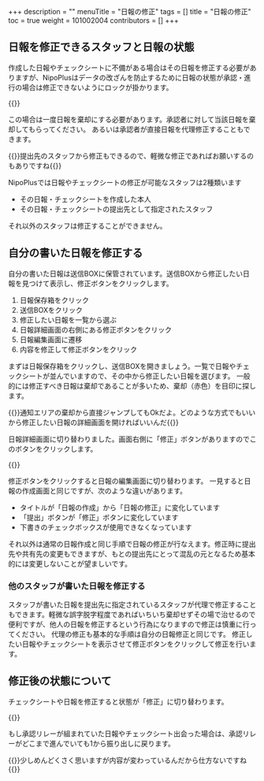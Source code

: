 +++
description = ""
menuTitle = "日報の修正"
tags = []
title = "日報の修正"
toc = true
weight = 101002004
contributors = []
+++

## 日報を修正できるスタッフと日報の状態

作成した日報やチェックシートに不備がある場合はその日報を修正する必要がありますが、NipoPlusはデータの改ざんを防止するために日報の状態が承認・進行の場合は修正できないようにロックが掛かります。

{{<appscreen filename="report-locked" title="日報にロックが掛かっている場合は修正ボタンが押せなくなっています。この場合は日報の状態が進行のため修正ロックが掛かっています。"  >}}

この場合は一度日報を棄却にする必要があります。承認者に対して当該日報を棄却してもらってください。
あるいは承認者が直接日報を代理修正することもできます。

{{<alice pos="right" icon="please">}}提出先のスタッフから修正もできるので、軽微な修正であればお願いするのもありですね{{</alice>}}

NipoPlusでは日報やチェックシートの修正が可能なスタッフは2種類います

- その日報・チェックシートを作成した本人
- その日報・チェックシートの提出先として指定されたスタッフ

それ以外のスタッフは修正することができません。

## 自分の書いた日報を修正する

自分の書いた日報は送信BOXに保管されています。送信BOXから修正したい日報を見つけて表示し、修正ボタンをクリックします。

1. 日報保存箱をクリック
1. 送信BOXをクリック
1. 修正したい日報を一覧から選ぶ
1. 日報詳細画面の右側にある修正ボタンをクリック
1. 日報編集画面に遷移
1. 内容を修正して修正ボタンをクリック

まずは日報保存箱をクリックし、送信BOXを開きましょう。一覧で日報やチェックシートが並んでいますので、その中から修正したい日報を選びます。
一般的には修正すべき日報は棄却であることが多いため、棄却（赤色）を目印に探します。

{{<alice pos="right" icon="ok">}}通知エリアの棄却から直接ジャンプしてもOkだよ。どのような方式でもいいから修正したい日報の詳細画面を開ければいいんだ{{</alice>}}

日報詳細画面に切り替わりました。画面右側に「修正」ボタンがありますのでこのボタンをクリックします。

{{<appscreen filename="edit" title="修正したい日報を選択します。ここでは送信BOXから探す手順ですが直接URLを開いてもいいですし、通知エリアからジャンプしても良いです"  >}}

修正ボタンをクリックすると日報の編集画面に切り替わります。
一見すると日報の作成画面と同じですが、次のような違いがあります。

- タイトルが「日報の作成」から「日報の修正」に変化しています
- 「提出」ボタンが「修正」ボタンに変化しています
- 下書きのチェックボックスが使用できなくなっています

それ以外は通常の日報作成と同じ手順で日報の修正が行なえます。修正時に提出先や共有先の変更もできますが、もとの提出先にとって混乱の元となるため基本的には変更しないことが望ましいです。

### 他のスタッフが書いた日報を修正する

スタッフが書いた日報を提出先に指定されているスタッフが代理で修正することもできます。軽微な誤字脱字程度であればいちいち棄却せずその場で治せるので便利ですが、他人の日報を修正するという行為になりますので修正は慎重に行ってください。
代理の修正も基本的な手順は自分の日報修正と同じです。
修正したい日報やチェックシートを表示させて修正ボタンをクリックして修正を行います。

## 修正後の状態について

チェックシートや日報を修正すると状態が「修正」に切り替わります。

{{<appscreen filename="report-status-change" title="修正された日報やチェックシートは状態が「修正」になります"  >}}

もし承認リレーが組まれていた日報やチェックシート出会った場合は、承認リレーがどこまで進んでいても1から振り出しに戻ります。

{{<alice pos="right" icon="default">}}少しめんどくさく思いますが内容が変わっているんだから仕方ないですね{{</alice>}}
